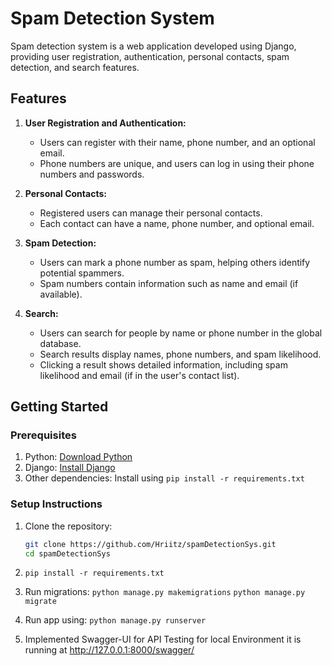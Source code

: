 # Spam Detection System

Spam detection system is a web application developed using Django, providing user registration, authentication, personal contacts, spam detection, and search features.

## Features

1. **User Registration and Authentication:**
   - Users can register with their name, phone number, and an optional email.
   - Phone numbers are unique, and users can log in using their phone numbers and passwords.

2. **Personal Contacts:**
   - Registered users can manage their personal contacts.
   - Each contact can have a name, phone number, and optional email.

3. **Spam Detection:**
   - Users can mark a phone number as spam, helping others identify potential spammers.
   - Spam numbers contain information such as name and email (if available).

4. **Search:**
   - Users can search for people by name or phone number in the global database.
   - Search results display names, phone numbers, and spam likelihood.
   - Clicking a result shows detailed information, including spam likelihood and email (if in the user's contact list).

## Getting Started

### Prerequisites

1. Python: [Download Python](https://www.python.org/downloads/)
2. Django: [Install Django](https://www.djangoproject.com/download/)
3. Other dependencies: Install using `pip install -r requirements.txt`

### Setup Instructions

1. Clone the repository:

   ```bash
   git clone https://github.com/Hriitz/spamDetectionSys.git
   cd spamDetectionSys


2. ```pip install -r requirements.txt```

3. Run migrations:
   ```python manage.py makemigrations```
   ```python manage.py migrate```

4. Run app using: ```python manage.py runserver```


5. Implemented Swagger-UI for API Testing
   for local Environment it is running at http://127.0.0.1:8000/swagger/
